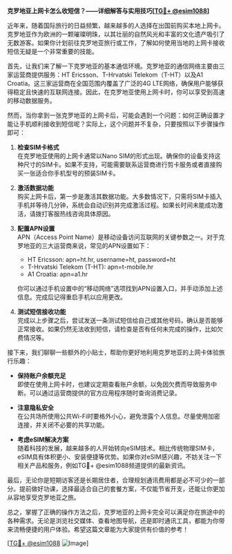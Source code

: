 **克罗地亚上网卡怎么收短信？——详细解答与实用技巧[[TG💪+ @esim1088](https://t.me/s/esim1088)]**

近年来，随着国际旅行的日益频繁，越来越多的人选择在出国前购买本地上网卡。克罗地亚作为欧洲的一颗璀璨明珠，以其壮丽的自然风光和丰富的文化遗产吸引了无数游客。如果你计划前往克罗地亚旅行或工作，了解如何使用当地的上网卡接收短信无疑是一个非常重要的技能。

首先，让我们来了解一下克罗地亚的基本通信环境。克罗地亚的通信网络主要由三家运营商提供服务：HT Ericsson、T-Hrvatski Telekom（T-HT）以及A1 Croatia。这三家运营商在全国范围内覆盖了广泛的4G LTE网络，确保用户能够获得稳定且快速的互联网连接。因此，在克罗地亚使用上网卡时，你可以享受到高速的移动数据服务。

然而，当你拿到一张克罗地亚的上网卡后，可能会遇到一个问题：如何正确设置才能让手机顺利接收到短信呢？实际上，这个问题并不复杂，只要按照以下步骤操作即可：

1. **检查SIM卡格式**  
   在克罗地亚使用的上网卡通常以Nano SIM的形式出现。确保你的设备支持这种尺寸的SIM卡。如果不支持，可能需要联系运营商进行剪卡服务或者直接购买一张适合你手机型号的预装SIM卡。

2. **激活数据功能**  
   购买上网卡后，第一步是激活其数据功能。大多数情况下，只需将SIM卡插入手机并等待几分钟，系统会自动识别并完成激活过程。如果长时间未能成功激活，请拨打客服热线咨询具体原因。

3. **配置APN设置**  
   APN（Access Point Name）是移动设备访问互联网的关键参数之一。对于克罗地亚的三大运营商来说，常见的APN设置如下：
   - HT Ericsson: apn=ht.hr, username=ht, password=ht
   - T-Hrvatski Telekom (T-HT): apn=t-mobile.hr
   - A1 Croatia: apn=a1.hr

   你可以通过手机设置中的“移动网络”选项找到APN设置入口，并手动添加上述信息。完成后记得重启手机以应用更改。

4. **测试短信接收功能**  
   完成以上步骤之后，尝试发送一条测试短信给自己或其他号码，确认是否能够正常接收。如果仍然无法收到短信，请检查是否有任何未完成的操作，比如欠费情况等。

接下来，我们聊聊一些额外的小贴士，帮助你更好地利用克罗地亚的上网卡体验旅行乐趣：

- **保持账户余额充足**  
   即使在使用上网卡时，也建议定期查看账户余额，以免因欠费而导致服务中断。可以通过运营商提供的官方应用程序随时查询消费记录。

- **注意隐私安全**  
   在公共场所使用公共Wi-Fi时要格外小心，避免泄露个人信息。尽量使用加密连接，并关闭不必要的共享功能。

- **考虑eSIM解决方案**  
   随着科技的发展，越来越多的人开始转向eSIM技术。相比传统物理SIM卡，eSIM具有体积更小、安装便捷等优势。如果你对eSIM感兴趣，不妨关注一下相关产品和服务，例如TG💪+ @esim1088频道提供的最新资讯。

最后，无论你是短期访客还是长期居住者，合理规划通讯费用都是必不可少的一部分。提前做好功课，选择最适合自己的套餐方案，不仅能节省开支，还能让你更加从容地享受克罗地亚之旅。

总之，掌握了正确的操作方法之后，克罗地亚的上网卡完全可以满足你在旅途中的各种需求。无论是浏览社交媒体、查看地图导航，还是即时通讯工具，都能为你带来流畅便捷的用户体验。希望这篇文章能为大家提供有价值的参考！

[[TG💪+ @esim1088](https://t.me/s/esim1088) ![Image](https://i.postimg.cc/4NQfJmqS/Snipaste-2025-05-13-00-14-12.png)]